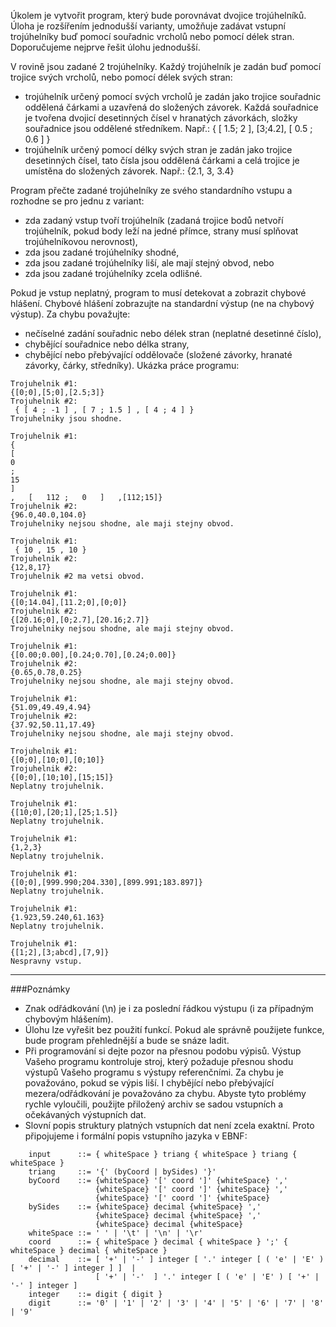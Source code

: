 Úkolem je vytvořit program, který bude porovnávat dvojice trojúhelníků. Úloha je rozšířením jednodušší varianty, umožňuje zadávat vstupní trojúhelníky buď pomocí souřadnic vrcholů nebo pomocí délek stran. Doporučujeme nejprve řešit úlohu jednodušší.

V rovině jsou zadané 2 trojúhelníky. Každý trojúhelník je zadán buď pomocí trojice svých vrcholů, nebo pomocí délek svých stran:
- trojúhelník určený pomocí svých vrcholů je zadán jako trojice souřadnic oddělená čárkami a uzavřená do složených závorek. Každá souřadnice je tvořena dvojicí desetinných čísel v hranatých závorkách, složky souřadnice jsou oddělené středníkem. Např.:
{ [ 1.5; 2 ], [3;4.2], [ 0.5 ; 0.6 ] }
- trojúhelník určený pomocí délky svých stran je zadán jako trojice desetinných čísel, tato čísla jsou oddělená čárkami a celá trojice je umístěna do složených závorek. Např.:
{2.1, 3, 3.4}

Program přečte zadané trojúhelníky ze svého standardního vstupu a rozhodne se pro jednu z variant:
- zda zadaný vstup tvoří trojúhelník (zadaná trojice bodů netvoří trojúhelník, pokud body leží na jedné přímce, strany musí splňovat trojúhelníkovou nerovnost),
- zda jsou zadané trojúhelníky shodné,
- zda jsou zadané trojúhelníky liší, ale mají stejný obvod, nebo
- zda jsou zadané trojúhelníky zcela odlišné.

Pokud je vstup neplatný, program to musí detekovat a zobrazit chybové hlášení. Chybové hlášení zobrazujte na standardní výstup (ne na chybový výstup). Za chybu považujte:
- nečíselné zadání souřadnic nebo délek stran (neplatné desetinné číslo),
- chybějící souřadnice nebo délka strany,
- chybějící nebo přebývající oddělovače (složené závorky, hranaté závorky, čárky, středníky).
Ukázka práce programu:
```
Trojuhelnik #1:
{[0;0],[5;0],[2.5;3]}
Trojuhelnik #2:
 { [ 4 ; -1 ] , [ 7 ; 1.5 ] , [ 4 ; 4 ] } 
Trojuhelniky jsou shodne.
```
```
Trojuhelnik #1:
{
[
0
;
15
]
,	[	112	;	0	]	,[112;15]}
Trojuhelnik #2:
{96.0,40.0,104.0}
Trojuhelniky nejsou shodne, ale maji stejny obvod.
```
```
Trojuhelnik #1:
 { 10 , 15 , 10 } 
Trojuhelnik #2:
{12,8,17}
Trojuhelnik #2 ma vetsi obvod.
```
```
Trojuhelnik #1:
{[0;14.04],[11.2;0],[0;0]}
Trojuhelnik #2:
{[20.16;0],[0;2.7],[20.16;2.7]}
Trojuhelniky nejsou shodne, ale maji stejny obvod.
```
```
Trojuhelnik #1:
{[0.00;0.00],[0.24;0.70],[0.24;0.00]}
Trojuhelnik #2:
{0.65,0.78,0.25}
Trojuhelniky nejsou shodne, ale maji stejny obvod.
```
```
Trojuhelnik #1:
{51.09,49.49,4.94}
Trojuhelnik #2:
{37.92,50.11,17.49}
Trojuhelniky nejsou shodne, ale maji stejny obvod.
```
```
Trojuhelnik #1:
{[0;0],[10;0],[0;10]}
Trojuhelnik #2:
{[0;0],[10;10],[15;15]}
Neplatny trojuhelnik.
```
```
Trojuhelnik #1:
{[10;0],[20;1],[25;1.5]}
Neplatny trojuhelnik.
```
```
Trojuhelnik #1:
{1,2,3}
Neplatny trojuhelnik.
```
```
Trojuhelnik #1:
{[0;0],[999.990;204.330],[899.991;183.897]}
Neplatny trojuhelnik.
```
```
Trojuhelnik #1:
{1.923,59.240,61.163}
Neplatny trojuhelnik.
```
```
Trojuhelnik #1:
{[1;2],[3;abcd],[7,9]}
Nespravny vstup.
```
___________________

###Poznámky
- Znak odřádkování (\n) je i za poslední řádkou výstupu (i za případným chybovým hlášením).
- Úlohu lze vyřešit bez použití funkcí. Pokud ale správně použijete funkce, bude program přehlednější a bude se snáze ladit.
- Při programování si dejte pozor na přesnou podobu výpisů. Výstup Vašeho programu kontroluje stroj, který požaduje přesnou shodu výstupů Vašeho programu s výstupy referenčními. Za chybu je považováno, pokud se výpis liší. I chybějící nebo přebývající mezera/odřádkování je považováno za chybu. Abyste tyto problémy rychle vyloučili, použijte přiložený archiv se sadou vstupních a očekávaných výstupních dat.
- Slovní popis struktury platných vstupních dat není zcela exaktní. Proto připojujeme i formální popis vstupního jazyka v EBNF:
```
    input      ::= { whiteSpace } triang { whiteSpace } triang { whiteSpace }
    triang     ::= '{' (byCoord | bySides) '}'
    byCoord    ::= {whiteSpace} '[' coord ']' {whiteSpace} ','  
                   {whiteSpace} '[' coord ']' {whiteSpace} ','
                   {whiteSpace} '[' coord ']' {whiteSpace}
    bySides    ::= {whiteSpace} decimal {whiteSpace} ','  
                   {whiteSpace} decimal {whiteSpace} ','  
                   {whiteSpace} decimal {whiteSpace} 
    whiteSpace ::= ' ' | '\t' | '\n' | '\r'
    coord      ::= { whiteSpace } decimal { whiteSpace } ';' { whiteSpace } decimal { whiteSpace }
    decimal    ::= [ '+' | '-' ] integer [ '.' integer [ ( 'e' | 'E' ) [ '+' | '-' ] integer ] ]  |
                   [ '+' | '-'  ] '.' integer [ ( 'e' | 'E' ) [ '+' | '-' ] integer ]
    integer    ::= digit { digit }
    digit      ::= '0' | '1' | '2' | '3' | '4' | '5' | '6' | '7' | '8' | '9'
```